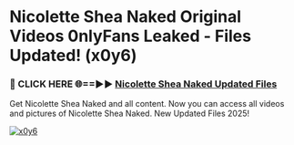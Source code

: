 # Nicolette Shea Naked Original Videos 0nlyFans Leaked - Files Updated! (x0y6)

<h3>🔴 CLICK HERE 🌐==►► <a href="https://tinyurl.com/yckcrads" rel="nofollow">Nicolette Shea Naked Updated Files</a></h3>

Get Nicolette Shea Naked and all content. Now you can access all videos and pictures of Nicolette Shea Naked. New Updated Files 2025!

[![x0y6](https://i.imgur.com/hpKpOFt.gif)](https://tinyurl.com/yckcrads)
